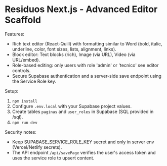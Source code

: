 # Residuos Next.js - Advanced Editor Scaffold

Features:
- Rich text editor (React-Quill) with formatting similar to Word (bold, italic, underline, color, font sizes, lists, alignment, links).
- Block editor: Text blocks (rich), Image (via URL), Video (via URL/embed).
- Role-based editing: only users with role 'admin' or 'tecnico' see editor controls.
- Secure Supabase authentication and a server-side save endpoint using the Service Role key.

Setup:
1. `npm install`
2. Configure `.env.local` with your Supabase project values.
3. Create tables `paginas` and `user_roles` in Supabase (SQL provided in /sql).
4. `npm run dev`

Security notes:
- Keep SUPABASE_SERVICE_ROLE_KEY secret and only in server env (Vercel/Netlify secrets).
- The API endpoint `/api/savePage` verifies the user's access token and uses the service role to upsert content.
